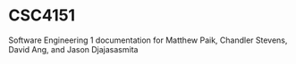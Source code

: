 # CSC4151
Software Engineering 1 documentation for Matthew Paik, Chandler Stevens, David Ang, and Jason Djajasasmita
